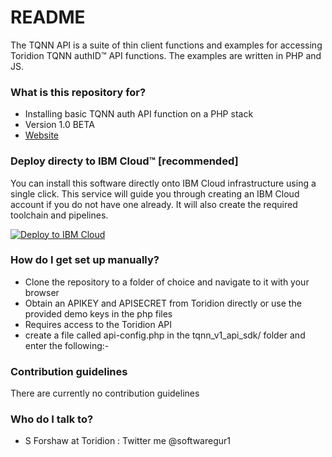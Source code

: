 # README #

The TQNN API is a suite of thin client functions and examples for accessing Toridion TQNN authID&trade; API functions.
The examples are written in PHP and JS.  

### What is this repository for? ###

* Installing basic TQNN auth API function on a PHP stack
* Version 1.0 BETA
* [Website](https://www.toridion.com/page/authid-on-ibm-cloud)

### Deploy directy to IBM Cloud&trade; [recommended] ###

You can install this software directly onto IBM Cloud infrastructure using a single click. This service will guide you through creating an IBM Cloud account if you do not have one already. 
It will also create the required toolchain and pipelines.

[![Deploy to IBM Cloud](https://cloud.ibm.com/devops/setup/deploy/button.png)](https://cloud.ibm.com/devops/setup/deploy?repository=https://github.com/forshaws/tqnn1.git)

### How do I get set up manually? ###

* Clone the repository to a folder of choice and navigate to it with your browser
* Obtain an APIKEY and APISECRET from Toridion directly or use the provided demo keys in the php files
* Requires access to the Toridion API
* create a file called api-config.php in the tqnn_v1_api_sdk/ folder and enter the following:-

<?php
$apipath="https://api.toridion.com"; //the path to your API - default is Toridion public API
?>

### Contribution guidelines ###

There are currently no contribution guidelines

### Who do I talk to? ###

* S Forshaw at Toridion : Twitter me @softwaregur1 
